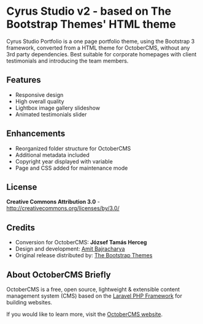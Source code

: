 Cyrus Studio v2 - based on The Bootstrap Themes' HTML theme
===============

Cyrus Studio Portfolio is a one page portfolio theme, using the Bootstrap 3 framework, converted from a HTML theme for OctoberCMS, without any 3rd party dependencies. Best suitable for corporate homepages with client testimonials and introducing the team members.

Features
--------
* Responsive design
* High overall quality
* Lightbox image gallery slideshow
* Animated testimonials slider

Enhancements
--------------
* Reorganized folder structure for OctoberCMS
* Additional metadata included
* Copyright year displayed with variable
* Page and CSS added for maintenance mode

License
-------
**Creative Commons Attribution 3.0** - http://creativecommons.org/licenses/by/3.0/

Credits
-------
* Conversion for OctoberCMS: **József Tamás Herceg**
* Design and development: [Amit Bajracharya](https://dribbble.com/amitbajracharya)
* Original release distributed by: [The Bootstrap Themes](http://thebootstrapthemes.com/)

About OctoberCMS Briefly
------------------------
OctoberCMS is a free, open source, lightweight & extensible content management system (CMS) based on the [Laravel PHP Framework](http://laravel.com/) for building websites.

If you would like to learn more, visit the [OctoberCMS website](http://octobercms.com/).
